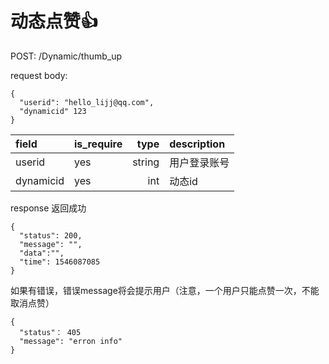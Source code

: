 # 动态点赞👍

POST:  /Dynamic/thumb_up

request body:
```
{
  "userid": "hello_lijj@qq.com",
  "dynamicid" 123
}
```
| field      |  is_require |type     | description | 
| :--------  | ------------|--------:| :------     | 
| userid     |   yes       | string  | 用户登录账号 | 
| dynamicid     |   yes       | int  | 动态id | 


response
返回成功
```
{
  "status": 200,
  "message": "",
  "data":"",
  "time": 1546087085
}
```
如果有错误，错误message将会提示用户（注意，一个用户只能点赞一次，不能取消点赞）
```
{
  "status"： 405
  "message": "erron info"
}

```
